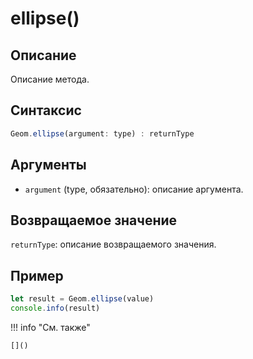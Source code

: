 # ellipse()

## Описание
Описание метода.

## Синтаксис
```javascript
Geom.ellipse(argument: type) : returnType
```

## Аргументы
- `argument` (type, обязательно): описание аргумента.

## Возвращаемое значение
`returnType`: описание возвращаемого значения.

## Пример
```javascript linenums="1"
let result = Geom.ellipse(value)
console.info(result)
```

!!! info "См. также"

    []()

